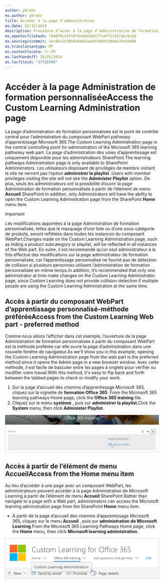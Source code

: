 ```yaml
---
author: pkrebs
ms.author: pkrebs
title: Accéder à la page d’administration
ms.date: 02/15/2019
description: Procédure d’accès à la page d’administration de formation personnalisée à partir du composant WebPart ou du menu
ms.openlocfilehash: f948f9c14f43f4cbb6569277a4ff27427abcbc6d
ms.sourcegitcommit: 1ec8bc253850e9dd52eebf609033856e76d3e908
ms.translationtype: MT
ms.contentlocale: fr-FR
ms.lasthandoff: 10/25/2019
ms.locfileid: "37726708"
---
```

# <a name="access-the-custom-learning-administration-page"></a><span data-ttu-id="d61a5-103">Accéder à la page Administration de formation personnalisée</span><span class="sxs-lookup"><span data-stu-id="d61a5-103">Access the Custom Learning Administration page</span></span>

<span data-ttu-id="d61a5-104">La page d’administration de formation personnalisée est le point de contrôle central pour l’administration du composant WebPart pathwasy d’apprentissage Microsoft 365.</span><span class="sxs-lookup"><span data-stu-id="d61a5-104">The Custom Learning Administration page is the central controlling point for administration of the Microsoft 365 learning pathwasy web part.</span></span> <span data-ttu-id="d61a5-105">La page d’administration des voies d’apprentissage est uniquement disponible pour les administrateurs SharePoint.</span><span class="sxs-lookup"><span data-stu-id="d61a5-105">The learning pathways Administration page is only available to SharePoint Administrators.</span></span> <span data-ttu-id="d61a5-106">Les utilisateurs disposant de privilèges de membre visitant le site ne verront pas l’option **administrer la playlist** .</span><span class="sxs-lookup"><span data-stu-id="d61a5-106">Users with member privileges visiting the site will not see the **Administer Playlist** option.</span></span> <span data-ttu-id="d61a5-107">De plus, seuls les administrateurs ont la possibilité d’ouvrir la page Administration de formation personnalisée à partir de l’élément de menu **Accueil** SharePoint.</span><span class="sxs-lookup"><span data-stu-id="d61a5-107">In addition, only Administrators will have the ability to open the Custom Learning Administration page from the SharePoint **Home** menu item.</span></span>  

> [!IMPORTANT]
> <span data-ttu-id="d61a5-108">Les modifications apportées à la page Administration de formation personnalisée, telles que le masquage d’une liste ou d’une sous-catégorie de produits, seront reflétées dans toutes les instances du composant WebPart.</span><span class="sxs-lookup"><span data-stu-id="d61a5-108">Changes made on the Custom Learning Administration page, such as hiding a product subcategory or playlist, will be reflected in all instances of the Web part.</span></span> <span data-ttu-id="d61a5-109">En outre, il est recommandé qu’un seul administrateur à la fois effectue des modifications sur la page administrateur de formation personnalisée, car l’apprentissage personnalisé ne fournit pas de détection de collision si plusieurs personnes utilisent l’administration de formation personnalisée en même temps.</span><span class="sxs-lookup"><span data-stu-id="d61a5-109">In addition, it’s recommended that only one administrator at time make changes on the Custom Learning Administrator page, since Custom Learning does not provide collision detection if multiple people are using the Custom Learning Administration at the same time.</span></span>  

## <a name="access-from-the-custom-learning-web-part---preferred-method"></a><span data-ttu-id="d61a5-110">Accès à partir du composant WebPart d’apprentissage personnalisé-méthode préférée</span><span class="sxs-lookup"><span data-stu-id="d61a5-110">Access from the Custom Learning Web part - preferred method</span></span>
<span data-ttu-id="d61a5-111">Comme nous allons l’afficher dans cet exemple, l’ouverture de la page Administration de formation personnalisée à partir du composant WebPart est la méthode préférée car elle ouvre la page d’administration dans une nouvelle fenêtre de navigateur.</span><span class="sxs-lookup"><span data-stu-id="d61a5-111">As we'll show you in this example, opening the Custom Learning Administration page from the web part is the preferred method since it opens the Admin page in a new browser window.</span></span> <span data-ttu-id="d61a5-112">Avec cette méthode, il est facile de basculer entre les pages à onglets pour vérifier ou modifier votre travail.</span><span class="sxs-lookup"><span data-stu-id="d61a5-112">With this method, it's easy to flip back and forth between the tabbed pages to check or modify your work.</span></span>  

1. <span data-ttu-id="d61a5-113">Sur la page d’accueil des chemins d’apprentissage Microsoft 365, cliquez sur la vignette de **formation Office 365** .</span><span class="sxs-lookup"><span data-stu-id="d61a5-113">From the Microsoft 365 learning pathways Home page, click the **Office 365 training** tile.</span></span>
2. <span data-ttu-id="d61a5-114">Cliquez sur le menu **système** , puis sur **administrer la playlist**.</span><span class="sxs-lookup"><span data-stu-id="d61a5-114">Click the **System** menu, then click **Administer Playlist**.</span></span> 

![CG-adminaccbtn. png](media/cg-adminaccbtn.png)

## <a name="access-from-the-home-menu-item"></a><span data-ttu-id="d61a5-116">Accès à partir de l’élément de menu Accueil</span><span class="sxs-lookup"><span data-stu-id="d61a5-116">Access from the Home menu item</span></span>
<span data-ttu-id="d61a5-117">Au lieu d’accéder à une page avec un composant WebPart, les administrateurs peuvent accéder à la page Administration de Microsoft Learning à partir de l’élément de menu **Accueil** SharePoint.</span><span class="sxs-lookup"><span data-stu-id="d61a5-117">Rather than navigate to a page with a Web part, administrators can access the Microsoft learning adminstration page from the SharePoint **Home** menu item.</span></span> 

- <span data-ttu-id="d61a5-118">À partir de la page d’accueil des chemins d’apprentissage Microsoft 365, cliquez sur le menu **Accueil** , puis sur **administration de Microsoft Learning**.</span><span class="sxs-lookup"><span data-stu-id="d61a5-118">From the Microsoft 365 Learning Pathways Home page, click the **Home** menu, then click **Microsoft learning administration**.</span></span>

![CG-adminaccmenu. png](media/cg-adminaccmenu.png)